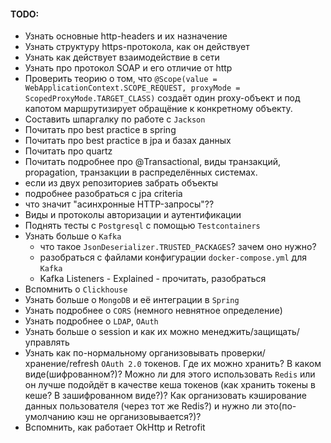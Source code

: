 #### TODO:
* Узнать основные http-headers и их назначение
* Узнать структуру https-протокола, как он действует
* Узнать как действует взаимодействие в сети
* Узнать про протокол SOAP и его отличие от http
* Проверить теорию о том, что `@Scope(value = WebApplicationContext.SCOPE_REQUEST, proxyMode = ScopedProxyMode.TARGET_CLASS)` создаёт один proxy-объект и под капотом маршрутизирует обращёние к конкретному объекту.
* Составить шпаргалку по работе с `Jackson`
* Почитать про best practice в spring
* Почитать про best practice в jpa и базах данных
* Почитать про quartz
* Почитать подробнее про @Transactional, виды транзакций, propagation, транзакции в распределённых системах.
* если из двух репозиториев забрать объекты 
* подробнее разобраться с jpa criteria
* что значит "асинхронные HTTP-запросы"??
* Виды и протоколы авторизации и аутентификации
* Поднять тесты с `Postgresql` с помощью `Testcontainers`
* Узнать больше о `Kafka`
  - что такое `JsonDeserializer.TRUSTED_PACKAGES`? зачем оно нужно?
  - разобраться с файлами конфигурации `docker-compose.yml` для `Kafka`
  - Kafka Listeners - Explained - прочитать, разобраться
* Вспомнить о `Clickhouse`
* Узнать больше о `MongoDB` и её интеграции в `Spring`
* Узнать подробнее о `CORS` (немного невнятное определение)
* Узнать подробнее о `LDAP`, `OAuth`
* Узнать больше о session и как их можно менеджить/защищать/управлять
* Узнать как по-нормальному организовывать проверки/хранение/refresh `OAuth 2.0` токенов. Где их можно хранить? В каком виде(шифрованном?)? Можно ли для этого использовать `Redis` или он лучше подойдёт в качестве кеша токенов (как хранить токены в кеше? В зашифрованном виде?)? Как организовать кэширование данных пользователя (через тот же Redis?) и нужно ли это(по-умолчанию кэш не организовывается?)?
* Вспомнить, как работает OkHttp и Retrofit
